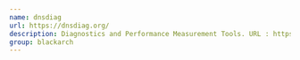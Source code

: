 ```yaml
---
name: dnsdiag
url: https://dnsdiag.org/
description: Diagnostics and Performance Measurement Tools. URL : https://dnsdiag.org/ Groups : blackarch blackarch-networking
group: blackarch
---
```

